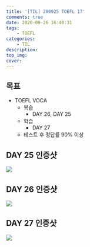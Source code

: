 ```yaml
---
title: '[TIL] 200925 TOEFL 17'
comments: true
date: 2020-09-26 16:40:31
tags:
    - TOEFL
categories:
    - TIL
description:
top_img:
cover:
---
```

## 목표
- TOEFL VOCA 
    - 복습
        - DAY 26, DAY 25
    - 학습
        - DAY 27
    - 테스트 후 정답률 90% 이상

## DAY 25 인증샷
![]({{site.img_path}}/2020-09-26-TIL-200925-TOEFL-17/Day25.png)

## DAY 26 인증샷
![]({{site.img_path}}/2020-09-26-TIL-200925-TOEFL-17/Day26.png)

## DAY 27 인증샷
![]({{site.img_path}}/2020-09-26-TIL-200925-TOEFL-17/Day27.png)